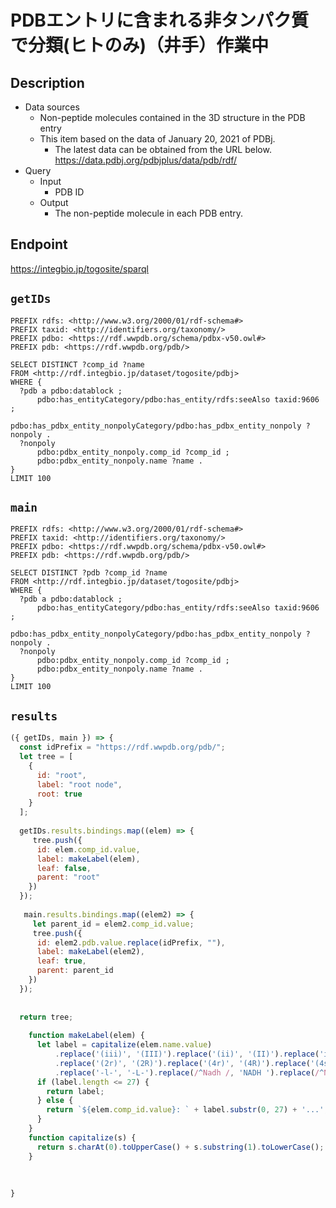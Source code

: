 # PDBエントリに含まれる非タンパク質で分類(ヒトのみ)（井手）作業中

## Description
 
- Data sources
    - Non-peptide molecules contained in the 3D structure in the PDB entry
    - This item based on the data of January 20, 2021 of PDBj. 
        - The latest data can be obtained from the URL below. https://data.pdbj.org/pdbjplus/data/pdb/rdf/
- Query
    - Input
        - PDB ID
    - Output
        - The non-peptide molecule in each PDB entry.

## Endpoint

https://integbio.jp/togosite/sparql

## `getIDs`
```sparql
PREFIX rdfs: <http://www.w3.org/2000/01/rdf-schema#>
PREFIX taxid: <http://identifiers.org/taxonomy/>
PREFIX pdbo: <https://rdf.wwpdb.org/schema/pdbx-v50.owl#>
PREFIX pdb: <https://rdf.wwpdb.org/pdb/>

SELECT DISTINCT ?comp_id ?name
FROM <http://rdf.integbio.jp/dataset/togosite/pdbj>
WHERE {
  ?pdb a pdbo:datablock ;
      pdbo:has_entityCategory/pdbo:has_entity/rdfs:seeAlso taxid:9606 ;
      pdbo:has_pdbx_entity_nonpolyCategory/pdbo:has_pdbx_entity_nonpoly ?nonpoly .
  ?nonpoly
      pdbo:pdbx_entity_nonpoly.comp_id ?comp_id ;
      pdbo:pdbx_entity_nonpoly.name ?name .
}
LIMIT 100
```

## `main`
```sparql
PREFIX rdfs: <http://www.w3.org/2000/01/rdf-schema#>
PREFIX taxid: <http://identifiers.org/taxonomy/>
PREFIX pdbo: <https://rdf.wwpdb.org/schema/pdbx-v50.owl#>
PREFIX pdb: <https://rdf.wwpdb.org/pdb/>

SELECT DISTINCT ?pdb ?comp_id ?name
FROM <http://rdf.integbio.jp/dataset/togosite/pdbj>
WHERE {
  ?pdb a pdbo:datablock ;
      pdbo:has_entityCategory/pdbo:has_entity/rdfs:seeAlso taxid:9606 ;
      pdbo:has_pdbx_entity_nonpolyCategory/pdbo:has_pdbx_entity_nonpoly ?nonpoly .
  ?nonpoly
      pdbo:pdbx_entity_nonpoly.comp_id ?comp_id ;
      pdbo:pdbx_entity_nonpoly.name ?name .
}
LIMIT 100
```

## `results`

```javascript
({ getIDs, main }) => {
  const idPrefix = "https://rdf.wwpdb.org/pdb/";
  let tree = [
    {
      id: "root",
      label: "root node",
      root: true
    }
  ];
  
  getIDs.results.bindings.map((elem) => {
     tree.push({
      id: elem.comp_id.value,
      label: makeLabel(elem),
      leaf: false,
      parent: "root"
    })
  });
  
   main.results.bindings.map((elem2) => {
     let parent_id = elem2.comp_id.value;
     tree.push({
      id: elem2.pdb.value.replace(idPrefix, ""),
      label: makeLabel(elem2),
      leaf: true,
      parent: parent_id
    })
  }); 
  
  
  return tree;
  
    function makeLabel(elem) {
      let label = capitalize(elem.name.value)
          .replace('(iii)', '(III)').replace('(ii)', '(II)').replace('ix', 'IX')
          .replace('(2r)', '(2R)').replace('(4r)', '(4R)').replace('(4s)', '(4S)').replace('(9z)', '(9Z)').replace('(n-', '(N-')
          .replace('-l-', '-L-').replace(/^Nadh /, 'NADH ').replace(/^Nadph /, 'NADPH ').replace(/ fe$/, ' Fe').replace(/^Fe2\/s2/, 'Fe2/S2');
      if (label.length <= 27) {
        return label;
      } else {
        return `${elem.comp_id.value}: ` + label.substr(0, 27) + '...';
      }
    }
    function capitalize(s) {
      return s.charAt(0).toUpperCase() + s.substring(1).toLowerCase();
    }
  
  
 
}
  
 
```